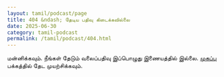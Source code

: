 ```yaml
---
layout: tamil/podcast/page
title: 404 &ndash; தேடிய பதிவு கிடைக்கவில்லை
date: 2025-06-30
category: tamil-podcast
permalink: /tamil/podcast/404.html
---
```


<p>மன்னிக்கவும். நீங்கள் தேடும் வலைப்பதிவு இப்பொழுது இணையத்தில் இல்லை. <a href="{{ site.tamil.blog.url }}">முகப்பு</a> பக்கத்தில் தேட முயற்சிக்கவும்.</p>
